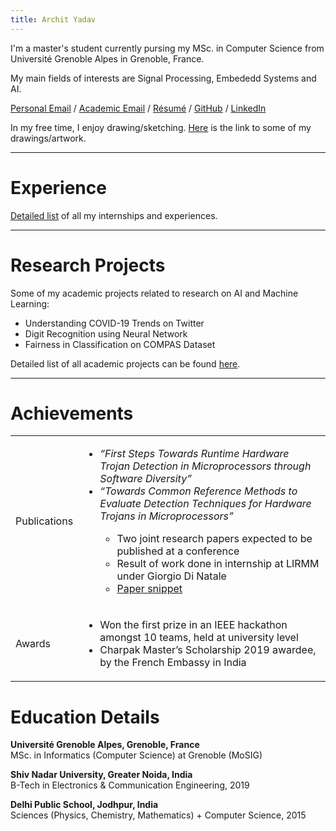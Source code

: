 ```yaml
---
title: Archit Yadav
---
```

I'm a master's student currently pursing my MSc. in Computer Science from Université Grenoble Alpes in Grenoble, France.

My main fields of interests are Signal Processing, Embededd Systems and AI.

[Personal Email](mailto:archityadav97@gmail.com) / [Academic Email](mailto:archit.yadav@etu.univ-grenoble-alpes.fr) / [Résumé]() / [GitHub](https://github.com/archity/) / [LinkedIn](https://www.linkedin.com/in/archit-yadav-95482b156/)

In my free time, I enjoy drawing/sketching. [Here](./Drawings.md) is the link to some of my drawings/artwork.

---

# Experience
[Detailed list](./Experience.md) of all my internships and experiences.

---

# Research Projects

Some of my academic projects related to research on AI and Machine Learning:

* Understanding COVID-19 Trends on Twitter
* Digit Recognition using Neural Network
* Fairness in Classification on COMPAS Dataset


Detailed list of all academic projects can be found [here](./Projects.md).

---

# Achievements


<table>
  <tbody>
    <tr>
      <td> Publications</td>
      <td>
        <ul>
            <li> <em>“First Steps Towards Runtime Hardware Trojan Detection in Microprocessors through Software Diversity” </em></li>
            <li> <em> “Towards Common Reference Methods to Evaluate Detection Techniques for Hardware Trojans in Microprocessors” </em> </li>
            <ul>
                <li> Two joint research papers expected to be published at a conference </li>
                <li> Result of work done in internship at LIRMM under Giorgio Di Natale </li>
                <li><a href="https://drive.google.com/file/d/1AGi2RDS6ohoc4FFPb4kj4tXz4aAx9BZ-/view?usp=sharing">Paper snippet</a></li>
            </ul>
        </ul>
      </td>
    </tr>
    <tr>
      <td>Awards</td>
      <td>
        <ul>
            <li> Won the first prize in an IEEE hackathon amongst 10 teams, held at university level </li>
            <li> Charpak Master’s Scholarship 2019 awardee, by the French Embassy in India </li>
        </ul>
      </td>
    </tr>
  </tbody>
</table>



# Education Details

**Université Grenoble Alpes, Grenoble, France** <br>
MSc. in Informatics (Computer Science) at Grenoble (MoSIG)

**Shiv Nadar University, Greater Noida, India**<br>
B-Tech in Electronics & Communication Engineering, 2019

**Delhi Public School, Jodhpur, India**<br>
Sciences (Physics, Chemistry, Mathematics) + Computer Science, 2015
